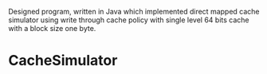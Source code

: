 Designed program, written in Java which implemented direct mapped cache simulator using write through cache policy with single level 64 bits cache with a block size one byte.
# CacheSimulator
